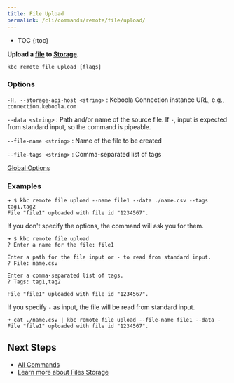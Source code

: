```yaml
---
title: File Upload
permalink: /cli/commands/remote/file/upload/
---
```


* TOC
{:toc}

**Upload a [file](https://help.keboola.com/storage/files/) to [Storage](https://help.keboola.com/storage/).**

```
kbc remote file upload [flags]
```

### Options

`-H, --storage-api-host <string>`
: Keboola Connection instance URL, e.g., `connection.keboola.com`

`--data <string>`
: Path and/or name of the source file. If `-`, input is expected from standard input, so the command is pipeable.

`--file-name <string>`
: Name of the file to be created

`--file-tags <string>`
: Comma-separated list of tags

[Global Options](/cli/commands/#global-options)

### Examples

```
➜ $ kbc remote file upload --name file1 --data ./name.csv --tags tag1,tag2
File "file1" uploaded with file id "1234567".
```

If you don't specify the options, the command will ask you for them. 
```
➜ $ kbc remote file upload
? Enter a name for the file: file1

Enter a path for the file input or - to read from standard input.
? File: name.csv

Enter a comma-separated list of tags.
? Tags: tag1,tag2

File "file1" uploaded with file id "1234567".
```

If you specify `-` as input, the file will be read from standard input. 
```
➜ cat ./name.csv | kbc remote file upload --file-name file1 --data -
File "file1" uploaded with file id "1234567". 
```

## Next Steps

- [All Commands](/cli/commands/)
- [Learn more about Files Storage](https://help.keboola.com/storage/files/)
